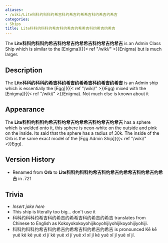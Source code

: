 ```yaml
---
aliases:
- /wiki/Lite科科约科科约希吉科约希吉约希希吉科约希吉约希吉
categories:
- Ships
title: Lite科科约科科约希吉科约希吉约希希吉科约希吉约希吉
---
```


The **Lite科科约科科约希吉科约希吉约希希吉科约希吉约希吉** is an Admin Class Ship which is similar to the [Enigma]({{< ref "/wiki/" >}}Enigma) but is much larger.

## Description

The **Lite科科约科科约希吉科约希吉约希希吉科约希吉约希吉** is an Admin ship which is essentially the [Egg]({{< ref "/wiki/" >}}Egg) mixed with the [Enigma]({{< ref "/wiki/" >}}Enigma). Not much else is known about it

## Appearance

The **Lite科科约科科约希吉科约希吉约希希吉科约希吉约希吉** has a sphere which is welded onto it, this sphere is neon-white on the outside and pink on the inside. Its said that the sphere has a radius of 30k. The inside of the Orb is the same exact model of the [Egg Admin Ship]({{< ref "/wiki/" >}}Egg).

## Version History 

- Renamed from **Orb** to **Lite科科约科科约希吉科约希吉约希希吉科约希吉约希吉** in .72f

## Trivia

- *Insert joke here*
- This ship is literally too big... don't use it
- 科科约科科约希吉科约希吉约希希吉科约希吉约希吉 translates from Chinese to English as Kokoyokokoyohijikoyohijiyohijikoyohijiyohiji.
- 科科约科科约希吉科约希吉约希希吉科约希吉约希吉 is pronounced Kē kē yuē kē kē yuē xī jí kē yuē xī jí yuē xī xī jí kē yuē xī jí yuē xī jí.